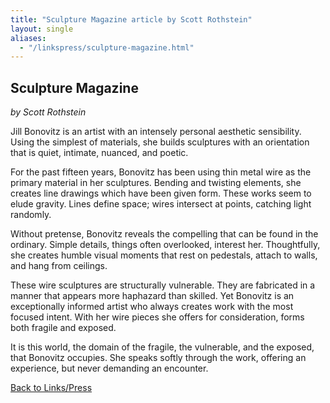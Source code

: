 ```yaml
---
title: "Sculpture Magazine article by Scott Rothstein"
layout: single
aliases:
  - "/linkspress/sculpture-magazine.html"
---
```


## Sculpture Magazine
*by Scott Rothstein*

Jill Bonovitz is an artist with an intensely personal aesthetic sensibility. Using the simplest of materials, she builds sculptures with an orientation that is quiet, intimate, nuanced, and poetic.

For the past fifteen years, Bonovitz has been using thin metal wire as the primary material in her sculptures. Bending and twisting elements, she creates line drawings which have been given form. These works seem to elude gravity. Lines define space; wires intersect at points, catching light randomly.

Without pretense, Bonovitz reveals the compelling that can be found in the ordinary. Simple details, things often overlooked, interest her. Thoughtfully, she creates humble visual moments that rest on pedestals, attach to walls, and hang from ceilings.

These wire sculptures are structurally vulnerable. They are fabricated in a manner that appears more haphazard than skilled. Yet Bonovitz is an exceptionally informed artist who always creates work with the most focused intent. With her wire pieces she offers for consideration, forms both fragile and exposed.

It is this world, the domain of the fragile, the vulnerable, and the exposed, that Bonovitz occupies. She speaks softly through the work, offering an experience, but never demanding an encounter.

[Back to Links/Press](/linkspress/)